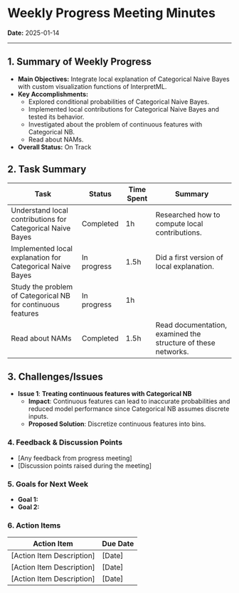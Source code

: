 
# Weekly Progress Meeting Minutes

**Date:** 2025-01-14

---

## 1. Summary of Weekly Progress  

- **Main Objectives:** Integrate local explanation of Categorical Naive Bayes with custom visualization functions of InterpretML. 
- **Key Accomplishments:**
  - Explored conditional probabilities of Categorical Naive Bayes.  
  - Implemented local contributions for Categorical Naive Bayes and tested its behavior.  
  - Investigated about the problem of continuous features with Categorical NB.  
  - Read about NAMs.
- **Overall Status:** On Track  

## 2. Task Summary  

| Task                                   | Status     | Time Spent | Summary                                                                                  |  
|----------------------------------------|------------|------------|------------------------------------------------------------------------------------------|  
| Understand local contributions for Categorical Naive Bayes | Completed | 1h | Researched how to compute local contributions. |  
| Implemented local explanation for Categorical Naive Bayes | In progress | 1.5h | Did a first version of local explanation. |  
| Study the problem of Categorical NB for continuous features | In progress | 1h |  |  
| Read about NAMs | Completed | 1.5h | Read documentation, examined the structure of these networks. |  

## 3. Challenges/Issues  

- **Issue 1**: **Treating continuous features with Categorical NB**  
  - **Impact**: Continuous features can lead to inaccurate probabilities and reduced model performance since Categorical NB assumes discrete inputs.
  - **Proposed Solution**: Discretize continuous features into bins.

### 4. Feedback & Discussion Points
- [Any feedback from progress meeting]
- [Discussion points raised during the meeting]

### 5. Goals for Next Week
- **Goal 1:** 
- **Goal 2:** 

### 6. Action Items
| Action Item | Due Date |
|-------------|----------|
| [Action Item Description] | [Date] |
| [Action Item Description] | [Date] |
| [Action Item Description] | [Date] |

